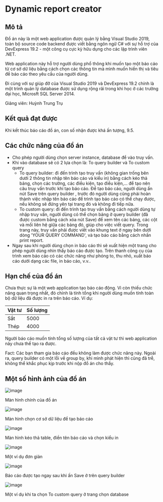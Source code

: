 # Dynamic report creator
## Mô tả
Đồ án này là một web application được quản lý bằng Visual Studio 2019, toàn bộ source code backend được viết bằng ngôn ngữ C# với sự hỗ trợ của DevExpress 19.2 - một công cụ cực kỳ hữu dụng cho các lập trình viên .NET.

Web application này hỗ trợ người dùng phổ thông khi muốn tạo một báo cáo từ cơ sở dữ liệu bằng cách chọn các thông tin mà mình muốn hiển thị và tiêu đề báo cáo theo yêu cầu của người dùng.

Đi cùng với sự giúp đỡ của Visual Studio 2019 và DevExpress 19.2 chính là một trình quản lý database được sử dụng rộng rãi trong khi học ở các trường đại học, Microsft SQL Server 2014.

Giảng viên: Huỳnh Trung Trụ

## Kết quả đạt được

Khi kết thúc báo cáo đồ án, con số nhận được khá ấn tượng, 9.5.

## Các chức năng của đồ án

- Cho phép người dùng chọn server instance, database để vào truy vấn.
- Khi vào database sẽ có 2 lựa chọn là: To query builder và To custom query
  - To query builder: đi đến trình tạo truy vấn (không gian trống bên dưới 2 thông tin nhập tên báo cáo và kiểu in) bằng cách kéo thả bảng, chọn các trường, các điều kiện, tạo điều kiện,... để tạo nên câu truy vấn trước khi tạo báo cáo. Để tạo báo cáo, người dùng ấn nút Save trên query builder , trước đó người dùng cũng phải hoàn thành việc nhập tên báo cáo để trình tạo báo cáo có thể chạy được, nếu không sẽ đứng yên tại trang đó và không đi tiếp nữa.
  - To custom query: đi đến trình tạo truy vấn bằng cách người dùng tự nhập truy vấn, người dùng có thể chọn bảng ở query builder (đã được custom bằng cách xóa nút Save) để xem tên các bảng, các cột và mối liên hệ giữa các bảng đó, giúp cho việc viết query. Trong trang này, truy vấn phải được viết vào khung text ở ngay bên dưới dòng 'YOUR QUERY COMMAND', và tạo báo cáo bằng cách nhấn print report.
- Ngay sau khi người dùng chọn in báo cáo thì sẽ xuất hiện một trang cho phép người dùng nhìn thấy báo cáo được tạo. Trên thanh công cụ của trình xem báo cáo có các chức năng như phóng to, thu nhỏ, xuất báo cáo dưới dạng các file, in báo cáo, v.v..

## Hạn chế của đồ án

Chưa thực sự là một web application tạo báo cáo động. Vì còn thiếu chức năng quan trọng nhất, đó chính là tính tổng khi người dùng muốn tính toàn bộ dữ liệu đã được in ra trên báo cáo. Ví dụ:

|Vật tư|Số lượng|
|------|--------|
|Sắt| 5000|
|Thép|4000|

Người báo cáo muốn tính tổng số lượng của tất cả vật tư thì web application này chưa thể tạo ra được.

Fact: Các bạn tham gia báo cáo đều không làm được chức năng này. Ngoài ra, query builder có một lỗi về group by, khi mình phát hiện thì cũng đã trễ, không thể khắc phục kịp trước khi nộp đồ án cho thầy.

## Một số hình ảnh của đồ án

![image](https://user-images.githubusercontent.com/73063813/165458106-2691f105-e253-4271-8d6e-86a7f8aee19a.png)

Màn hình chính của đồ án

![image](https://user-images.githubusercontent.com/73063813/165458176-f0042833-037c-480d-95b0-e3d6a709521b.png)

Màn hình chọn cơ sở dữ liệu để tạo báo cáo

![image](https://user-images.githubusercontent.com/73063813/165458330-8bbb697a-169d-473c-b9fd-04926ecdd1dc.png)

Màn hình kéo thả table, điền tên báo cáo và chọn kiểu in

![image](https://user-images.githubusercontent.com/73063813/165458534-d9c5b490-3d5f-49ea-b697-9512c4d1f148.png)

Một ví dụ đơn giản

![image](https://user-images.githubusercontent.com/73063813/165458709-df0bddd9-5f92-4b7a-bda2-e56e5adb9c09.png)

Báo cáo được tạo ngay sau khi ấn Save ở trên query builder

![image](https://user-images.githubusercontent.com/73063813/165461325-222bca46-a2dc-4867-9eaf-b7df5b296957.png)

Một ví dụ khi ta chọn To custom query ở trang chọn database

